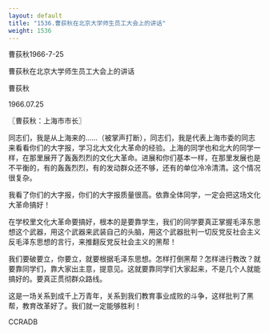 ```yaml
---
layout: default
title: "1536.曹荻秋在北京大学师生员工大会上的讲话"
weight: 1536
---
```


曹荻秋1966-7-25

曹荻秋在北京大学师生员工大会上的讲话

曹荻秋

1966.07.25

〖曹荻秋：上海市市长〗

同志们，我是从上海来的……（被掌声打断），同志们，我是代表上海市委的同志来看看你们的大字报，学习北大文化大革命的经验。上海的同学也和北大的同学一样，在那里展开了轰轰烈烈的文化大革命。进展和你们基本一样，在那里发展也是不平衡的，有的轰轰烈烈，有的发动群众还不够，还有的单位冷冷清清。这个情况很复杂。

我看了你们的大字报，你们的大字报质量很高。依靠全体同学，一定会把这场文化大革命搞好！

在学校里文化大革命要搞好，根本的是要靠学生，我们的同学要真正掌握毛泽东思想这个武器，用这个武器来武装自己的头脑，用这个武器批判一切反党反社会主义反毛泽东思想的言行，来推翻反党反社会主义的黑帮！

我们要破要立，你要立，就要根据毛泽东思想。怎样打倒黑帮？怎样进行教改？就要靠同学们，靠大家出主意，提意见。这就要靠同学们大家起来，不是几个人就能搞好的。要真正贯彻群众路线。

这是一场关系到成千上万青年，关系到我们教育事业成败的斗争，这样批判了黑帮，教育改革好了。我们就一定能够胜利！

CCRADB


